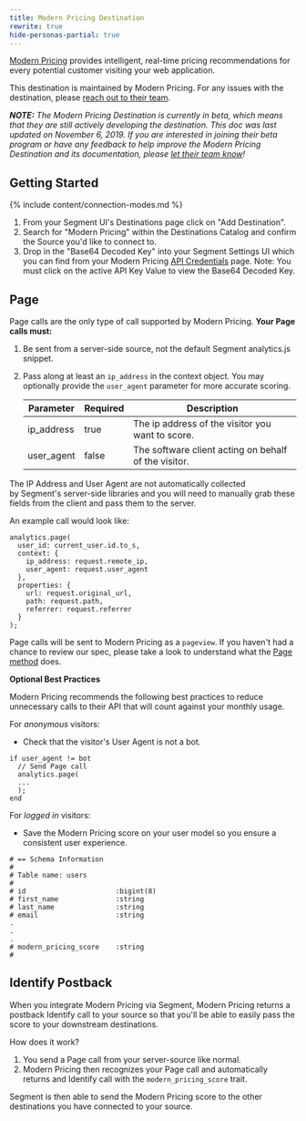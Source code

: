 ```yaml
---
title: Modern Pricing Destination
rewrite: true
hide-personas-partial: true
---
```

[Modern Pricing](https://modernpricing.com/?utm_source=segmentio&utm_medium=docs&utm_campaign=partners) provides intelligent, real-time pricing recommendations for every potential customer visiting your web application.

This destination is maintained by Modern Pricing. For any issues with the destination, please [reach out to their team](mailto:john@modernpricing.com).

_**NOTE:** The Modern Pricing Destination is currently in beta, which means that they are still actively developing the destination. This doc was last updated on November 6, 2019. If you are interested in joining their beta program or have any feedback to help improve the Modern Pricing Destination and its documentation, please [let  their team know](mailto:john@modernpricing.com)!_

## Getting Started

{% include content/connection-modes.md %} 

1. From your Segment UI's Destinations page click on "Add Destination".
2. Search for "Modern Pricing" within the Destinations Catalog and confirm the Source you'd like to connect to.
3. Drop in the "Base64 Decoded Key" into your Segment Settings UI which you can find from your Modern Pricing [API Credentials](https://modernpricing.com/login) page. Note: You must click on the active API Key Value to view the Base64 Decoded Key.

## Page

Page calls are the only type of call supported by Modern Pricing.  **Your Page calls must:**
1. Be sent from a server-side source, not the default Segment analytics.js snippet.
2. Pass along at least an `ip_address` in the context object. You may optionally provide the `user_agent` parameter for more accurate scoring.


    | Parameter  | Required | Description |
    | ---------- | -------- | ----------- |
    | ip_address | true     | The ip address of the visitor you want to score. |
    | user_agent | false    | The software client acting on behalf of the visitor. |

The IP Address and User Agent are not automatically collected by Segment's server-side libraries and you will need to manually grab these fields from the client and pass them to the server. 

An example call would look like:

```
analytics.page(
  user_id: current_user.id.to_s,
  context: {
    ip_address: request.remote_ip,
    user_agent: request.user_agent
  },
  properties: { 
    url: request.original_url,
    path: request.path,
    referrer: request.referrer
  }
);
```

Page calls will be sent to Modern Pricing as a `pageview`. If you haven't had a chance to review our spec, please take a look to understand what the [Page method](https://segment.com/docs/connections/spec/page/) does.

**Optional Best Practices**

Modern Pricing recommends the following best practices to reduce unnecessary calls to their API that will count against your monthly usage.

For *anonymous* visitors:

* Check that the visitor's User Agent is not a bot.

```
if user_agent != bot
  // Send Page call
  analytics.page(
  ...
  );
end
```

For *logged in* visitors:

* Save the Modern Pricing score on your user model so you ensure a consistent user experience.

```
# == Schema Information
#
# Table name: users
#
# id                      :bigint(8)
# first_name              :string
# last_name               :string
# email                   :string
.
.
.
# modern_pricing_score    :string
#
```

## Identify Postback

When you integrate Modern Pricing via Segment, Modern Pricing returns a postback Identify call to your source so that you'll be able to easily pass the score to your downstream destinations. 

How does it work?

1. You send a Page call from your server-source like normal. 
2. Modern Pricing then recognizes your Page call and automatically returns and Identify call with the `modern_pricing_score` trait. 

Segment is then able to send the Modern Pricing score to the other destinations you have connected to your source.